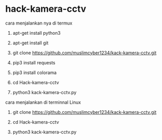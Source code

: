 # hack-kamera-cctv

cara menjalankan nya di termux

1.    apt-get install python3

2.    apt-get install git

3.    git clone https://github.com/muslimcyber1234/kack-kamera-cctv.git

4.    pip3 install requests

5.    pip3 install colorama

6.    cd Hack-kamera-cctv

7.    python3 kack-kamera-cctv.py


cara menjalankan di terminnal Linux

1.    git clone https://github.com/muslimcyber1234/kack-kamera-cctv.git

2.    cd Hack-kamera-cctv

3.    python3 kack-kamera-cctv.py
